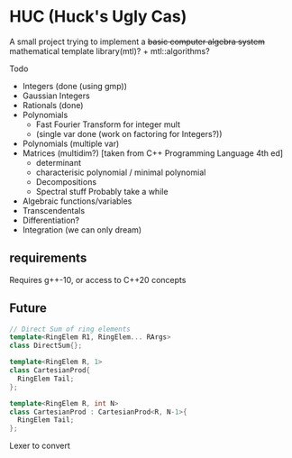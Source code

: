 # HUC (Huck's Ugly Cas)
A small project trying to implement a ~~basic computer algebra system~~ mathematical template library(mtl)? + mtl::algorithms?

Todo
- Integers (done (using gmp))
- Gaussian Integers
- Rationals (done)
- Polynomials 
  - Fast Fourier Transform for integer mult
  - (single var done (work on factoring for Integers?))
- Polynomials (multiple var)
- Matrices (multidim?) [taken from C++ Programming Language 4th ed]
  - determinant
  - characterisic polynomial / minimal polynomial
  - Decompositions
  - Spectral stuff
Probably take a while
- Algebraic functions/variables
- Transcendentals
- Differentiation?
- Integration (we can only dream)

## requirements
Requires g++-10, or access to C++20 concepts 

## Future

```c++
// Direct Sum of ring elements
template<RingElem R1, RingElem... RArgs>
class DirectSum{};

template<RingElem R, 1>
class CartesianProd{
  RingElem Tail;
};

template<RingElem R, int N>
class CartesianProd : CartesianProd<R, N-1>{
  RingElem Tail;
};
```

Lexer to convert

